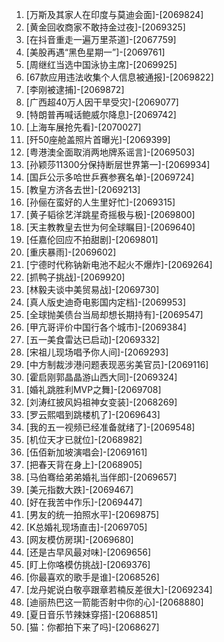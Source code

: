 
1. [万斯及其家人在印度与莫迪会面]-[2069824]
1. [黄金回收商家不敢持金过夜]-[2069325]
1. [在抖音重走一遍万里茶道]-[2067759]
1. [美股再遇“黑色星期一”]-[2069761]
1. [周继红当选中国泳协主席]-[2069925]
1. [67款应用违法收集个人信息被通报]-[2069822]
1. [李刚被逮捕]-[2069872]
1. [广西超40万人因干旱受灾]-[2069077]
1. [特朗普再喊话鲍威尔降息]-[2069742]
1. [上海车展抢先看]-[2070027]
1. [歼50座舱盖照片首曝光]-[2069399]
1. [粤港澳全面取消两地牌系谣言]-[2069503]
1. [孙颖莎11300分保持断层世界第一]-[2069934]
1. [国乒公示多哈世乒赛参赛名单]-[2069724]
1. [教皇方济各去世]-[2069213]
1. [孙俪在蛮好的人生里好忙]-[2069315]
1. [黄子韬徐艺洋跳星奇摇极与极]-[2069800]
1. [天主教教皇去世为何全球瞩目]-[2069640]
1. [任嘉伦回应不拍甜剧]-[2069801]
1. [重庆暴雨]-[2069602]
1. [宁德时代称钠新电池不起火不爆炸]-[2069264]
1. [抓鸭子挑战]-[2069920]
1. [林毅夫谈中美贸易战]-[2069730]
1. [真人版史迪奇电影国内定档]-[2069953]
1. [全球抛美债台当局却想长期持有]-[2069547]
1. [甲亢哥评价中国行各个城市]-[2069384]
1. [五一美食雷达已启动]-[2069332]
1. [宋祖儿现场唱予你人间]-[2069293]
1. [中方制裁涉港问题表现恶劣美官员]-[2069116]
1. [霍启刚郭晶晶游山西大同]-[2069324]
1. [婚礼跳胜利MVP之舞]-[2069708]
1. [刘涛红披风妈祖神女变装]-[2068269]
1. [罗云熙唱到跳楼机了]-[2069643]
1. [我的五一视频已经准备就绪了]-[2069548]
1. [机位天才已就位]-[2068982]
1. [伍佰新加坡演唱会]-[2069161]
1. [把春天背在身上]-[2068905]
1. [马伯骞给弟弟婚礼当伴郎]-[2069657]
1. [美元指数大跌]-[2069467]
1. [好在我苦中作乐]-[2069447]
1. [男友的统一拍照水平]-[2069875]
1. [K总婚礼现场直击]-[2069705]
1. [网友模仿房琪]-[2069680]
1. [还是古早风最对味]-[2069656]
1. [盯上你咯模仿挑战]-[2069376]
1. [你最喜欢的歌手是谁]-[2068526]
1. [龙丹妮说白敬亭跟章若楠反差很大]-[2069234]
1. [迪丽热巴这一箭能否射中你的心]-[2068880]
1. [夏日音乐节辣妹穿搭]-[2068851]
1. [猫：你都拍下来了吗]-[2068627]